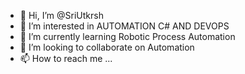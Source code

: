 - 👋 Hi, I’m @SriUtkrsh
- 👀 I’m interested in AUTOMATION C# AND DEVOPS
- 🌱 I’m currently learning Robotic Process Automation
- 💞️ I’m looking to collaborate on Automation
- 📫 How to reach me ... 

<!---
SriUtkrsh/SriUtkrsh is a ✨ special ✨ repository because its `README.md` (this file) appears on your GitHub profile.
You can click the Preview link to take a look at your changes.
--->
